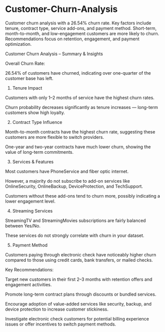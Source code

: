 # Customer-Churn-Analysis
Customer churn analysis with a 26.54% churn rate. Key factors include tenure, contract type, service add-ons, and payment method. Short-term, month-to-month, and low-engagement customers are more likely to churn. Recommendations focus on retention, engagement, and payment optimization.

Customer Churn Analysis – Summary & Insights

Overall Churn Rate:

26.54% of customers have churned, indicating over one-quarter of the customer base has left.

1. Tenure Impact

Customers with only 1–2 months of service have the highest churn rates.

Churn probability decreases significantly as tenure increases — long-term customers show high loyalty.

2. Contract Type Influence

Month-to-month contracts have the highest churn rate, suggesting these customers are more flexible to switch providers.

One-year and two-year contracts have much lower churn, showing the value of long-term commitments.

3. Services & Features

Most customers have PhoneService and fiber optic internet.

However, a majority do not subscribe to add-on services like OnlineSecurity, OnlineBackup, DeviceProtection, and TechSupport.

Customers without these add-ons tend to churn more, possibly indicating a lower engagement level.

4. Streaming Services

StreamingTV and StreamingMovies subscriptions are fairly balanced between Yes/No.

These services do not strongly correlate with churn in your dataset.

5. Payment Method

Customers paying through electronic check have noticeably higher churn compared to those using credit cards, bank transfers, or mailed checks.

Key Recommendations:

Target new customers in their first 2–3 months with retention offers and engagement activities.

Promote long-term contract plans through discounts or bundled services.

Encourage adoption of value-added services like security, backup, and device protection to increase customer stickiness.

Investigate electronic check customers for potential billing experience issues or offer incentives to switch payment methods.
